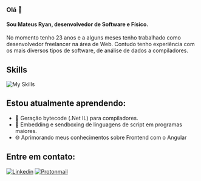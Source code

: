 ### Olá 👋

#### Sou Mateus Ryan, desenvolvedor de Software e Físico.

No momento tenho 23 anos e a alguns meses tenho trabalhado como desenvolvedor freelancer na área de Web. Contudo tenho experiência com os
mais diversos tipos de software, de análise de dados a compiladores.

## Skills
![My Skills](https://skillicons.dev/icons?i=cs,go,rust,typescript,javascript,haskell,nodejs,dotnet,powershell,nextjs,svelte,tailwind,redis,postgres,nginx,docker,linux,aws,neovim,latex&theme=dark)

## Estou atualmente aprendendo:

* 💾 Geração bytecode (.Net IL) para compiladores.
* 🔧 Embedding e sendboxing de linguagens de script em programas maiores.
* 🌐 Aprimorando meus conhecimentos sobre Frontend com o Angular

## Entre em contato:
[![Linkedin](https://img.shields.io/badge/linkedin-%230077B5.svg?style=for-the-badge&logo=linkedin&logoColor=white)](https://www.linkedin.com/in/mateus-ryan-aa63b3210)
[![Protonmail](https://img.shields.io/badge/ProtonMail-8B89CC?style=for-the-badge&logo=protonmail&logoColor=white)](mailto:mthryan@protonmail.com)
